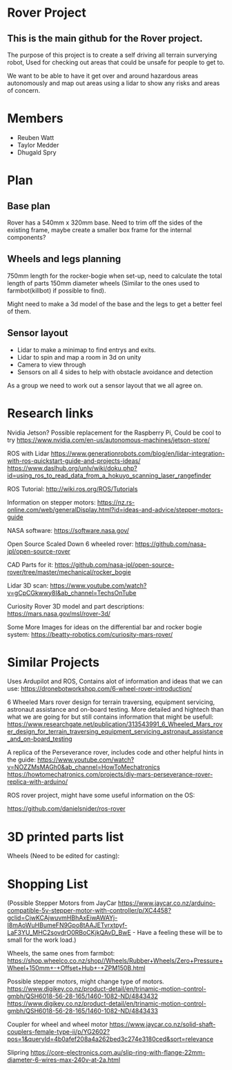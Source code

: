 # Rover Project

## This is the main github for the Rover project.
The purpose of this project is to create a self driving all terrain surverying robot, Used for checking out areas that could be unsafe for people to get to.

We want to be able to have it get over and around hazardous areas autonomously and map out areas using a lidar to show any risks and areas of concern.


# Members
- Reuben Watt
- Taylor Medder
- Dhugald Spry


# Plan
## Base plan

Rover has a 540mm x 320mm base.
Need to trim off the sides of the existing frame, maybe create a smaller box frame for the internal components?

## Wheels and legs planning
750mm length for the rocker-bogie when set-up, need to calculate the total length of parts
150mm diameter wheels (Similar to the ones used to farmbot(killbot) if possible to find).

Might need to make a 3d model of the base and the legs to get a better feel of them.

## Sensor layout
- Lidar to make a minimap to find entrys and exits.
- Lidar to spin and map a room in 3d on unity
- Camera to view through
- Sensors on all 4 sides to help with obstacle avoidance and detection

As a group we need to work out a sensor layout that we all agree on.

# Research links

Nvidia Jetson? Possible replacement for the Raspberry Pi, Could be cool to try
https://www.nvidia.com/en-us/autonomous-machines/jetson-store/

ROS with Lidar
https://www.generationrobots.com/blog/en/lidar-integration-with-ros-quickstart-guide-and-projects-ideas/
https://www.daslhub.org/unlv/wiki/doku.php?id=using_ros_to_read_data_from_a_hokuyo_scanning_laser_rangefinder

ROS Tutorial:
http://wiki.ros.org/ROS/Tutorials

Information on stepper motors:
https://nz.rs-online.com/web/generalDisplay.html?id=ideas-and-advice/stepper-motors-guide

NASA software:
https://software.nasa.gov/

Open Source Scaled Down 6 wheeled rover:
https://github.com/nasa-jpl/open-source-rover

CAD Parts for it: 
https://github.com/nasa-jpl/open-source-rover/tree/master/mechanical/rocker_bogie

Lidar 3D scan:
https://www.youtube.com/watch?v=gCpCGkwwy8I&ab_channel=TechsOnTube

Curiosity Rover 3D model and part descriptions:
https://mars.nasa.gov/msl/rover-3d/

Some More Images for ideas on the differential bar and rocker bogie system:
https://beatty-robotics.com/curiosity-mars-rover/

# Similar Projects

Uses Ardupilot and ROS, Contains alot of information and ideas that we can use:
https://dronebotworkshop.com/6-wheel-rover-introduction/

6 Wheeled Mars rover design for terrain traversing, equipment servicing, astronaut assistance and on-board testing.
More detailed and hightech than what we are going for but still contains information that might be usefull:
https://www.researchgate.net/publication/313543991_6_Wheeled_Mars_rover_design_for_terrain_traversing_equipment_servicing_astronaut_assistance_and_on-board_testing

A replica of the Perseverance rover, includes code and other helpful hints in the guide:
https://www.youtube.com/watch?v=NOZZMsMAGh0&ab_channel=HowToMechatronics
https://howtomechatronics.com/projects/diy-mars-perseverance-rover-replica-with-arduino/

ROS rover project, might have some useful information on the OS:

https://github.com/danielsnider/ros-rover

# 3D printed parts list

Wheels (Need to be edited for casting):


# Shopping List
(Possible Stepper Motors from JayCar https://www.jaycar.co.nz/arduino-compatible-5v-stepper-motor-with-controller/p/XC4458?gclid=CjwKCAjwuvmHBhAxEiwAWAYj-I8mAoWuHBumeFN9Gpo8tAAJETvrxtpyf-LaF3YU_MHC2sovdrO0RBoCKjkQAvD_BwE - Have a feeling these will be to small for the work load.)

Wheels, the same ones from farmbot:
https://shop.wheelco.co.nz/shop//Wheels/Rubber+Wheels/Zero+Pressure+Wheel+150mm+-+Offset+Hub+-+ZPM150B.html

Possible stepper motors, might change type of motors.
https://www.digikey.co.nz/product-detail/en/trinamic-motion-control-gmbh/QSH6018-56-28-165/1460-1082-ND/4843432
https://www.digikey.co.nz/product-detail/en/trinamic-motion-control-gmbh/QSH6018-56-28-165/1460-1082-ND/4843433

Coupler for wheel and wheel motor 
https://www.jaycar.co.nz/solid-shaft-couplers-female-type-ii/p/YG2602?pos=1&queryId=4b0afef208a4a262bed3c274e3180ced&sort=relevance

Slipring
https://core-electronics.com.au/slip-ring-with-flange-22mm-diameter-6-wires-max-240v-at-2a.html
